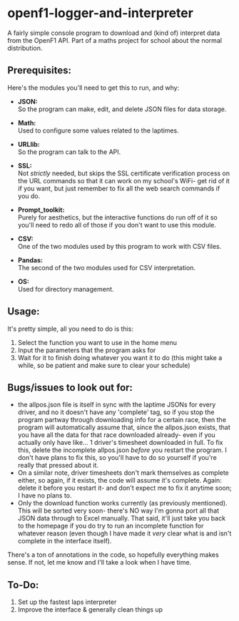 # openf1-logger-and-interpreter
A fairly simple console program to download and (kind of) interpret data from the OpenF1 API. Part of a maths project for school about the normal distribution.


## Prerequisites:
Here's the modules you'll need to get this to run, and why:
- <b>JSON:</b><br>
  So the program can make, edit, and delete JSON files for data storage.

- <b>Math:</b><br>
  Used to configure some values related to the laptimes.

- <b>URLlib:</b><br>
  So the program can talk to the API.

- <b>SSL:</b><br>
  Not <i>strictly</i> needed, but skips the SSL certificate verification process on the URL commands so that it can work on my school's WiFi- get rid of it if you want, but just remember to fix all the web search commands if you do.

- <b>Prompt_toolkit:</b><br>
  Purely for aesthetics, but the interactive functions do run off of it so you'll need to redo all of those if you don't want to use this module.

- <b>CSV:</b><br>
  One of the two modules used by this program to work with CSV files.

- <b>Pandas:</b><br>
  The second of the two modules used for CSV interpretation.

- <b>OS:</b><br>
  Used for directory management.


## Usage:
It's pretty simple, all you need to do is this:

1. Select the function you want to use in the home menu
2. Input the parameters that the program asks for
3. Wait for it to finish doing whatever you want it to do (this might take a while, so be patient and make sure to clear your schedule)

## Bugs/issues to look out for:
- the allpos.json file is  itself in sync with the laptime JSONs for every driver, and no it doesn't have any 'complete' tag, so if you stop the program partway through downloading info for a certain race, then the program will automatically assume that, since the allpos.json exists, that you have all the data for that race downloaded already- even if you actually only have like... 1 driver's timesheet downloaded in full. To fix this, delete the incomplete allpos.json <i>before</i> you restart the program. I don't have plans to fix this, so you'll have to do so yourself if you're really that pressed about it.
- On a similar note, driver timesheets don't mark themselves as complete either, so again, if it exists, the code will assume it's complete. Again: delete it before you restart it- and don't expect me to fix it anytime soon; I have no plans to.
- Only the download function works currently (as previously mentioned). This will be sorted very soon- there's NO way I'm gonna port all that JSON data through to Excel manually. That said, it'll just take you back to the homepage if you do try to run an incomplete function for whatever reason (even though I have made it <i>very</i> clear what is and isn't complete in the interface itself).


There's a ton of annotations in the code, so hopefully everything makes sense. If not, let me know and I'll take a look when I have time.


## To-Do:

1. Set up the fastest laps interpreter
2. Improve the interface & generally clean things up
